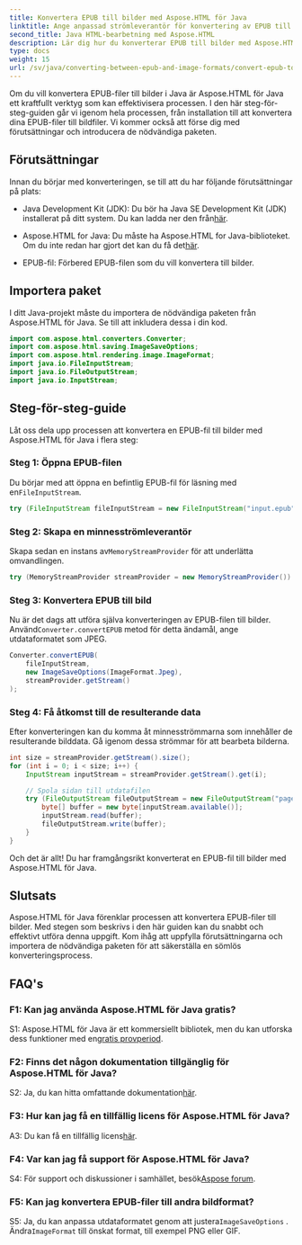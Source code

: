 ```yaml
---
title: Konvertera EPUB till bilder med Aspose.HTML för Java
linktitle: Ange anpassad strömleverantör för konvertering av EPUB till bild
second_title: Java HTML-bearbetning med Aspose.HTML
description: Lär dig hur du konverterar EPUB till bilder med Aspose.HTML för Java. Steg-för-steg-guide för sömlös konvertering.
type: docs
weight: 15
url: /sv/java/converting-between-epub-and-image-formats/convert-epub-to-image-specify-custom-stream-provider/
---
```

Om du vill konvertera EPUB-filer till bilder i Java är Aspose.HTML för Java ett kraftfullt verktyg som kan effektivisera processen. I den här steg-för-steg-guiden går vi igenom hela processen, från installation till att konvertera dina EPUB-filer till bildfiler. Vi kommer också att förse dig med förutsättningar och introducera de nödvändiga paketen.

## Förutsättningar

Innan du börjar med konverteringen, se till att du har följande förutsättningar på plats:

- Java Development Kit (JDK): Du bör ha Java SE Development Kit (JDK) installerat på ditt system. Du kan ladda ner den från[här](https://www.oracle.com/java/technologies/javase-downloads.html).

-  Aspose.HTML for Java: Du måste ha Aspose.HTML for Java-biblioteket. Om du inte redan har gjort det kan du få det[här](https://releases.aspose.com/html/java/).

- EPUB-fil: Förbered EPUB-filen som du vill konvertera till bilder.

## Importera paket

I ditt Java-projekt måste du importera de nödvändiga paketen från Aspose.HTML för Java. Se till att inkludera dessa i din kod.

```java
import com.aspose.html.converters.Converter;
import com.aspose.html.saving.ImageSaveOptions;
import com.aspose.html.rendering.image.ImageFormat;
import java.io.FileInputStream;
import java.io.FileOutputStream;
import java.io.InputStream;
```

## Steg-för-steg-guide

Låt oss dela upp processen att konvertera en EPUB-fil till bilder med Aspose.HTML för Java i flera steg:

### Steg 1: Öppna EPUB-filen

 Du börjar med att öppna en befintlig EPUB-fil för läsning med en`FileInputStream`.

```java
try (FileInputStream fileInputStream = new FileInputStream("input.epub")) {
```

### Steg 2: Skapa en minnesströmleverantör

 Skapa sedan en instans av`MemoryStreamProvider` för att underlätta omvandlingen.

```java
try (MemoryStreamProvider streamProvider = new MemoryStreamProvider()) {
```

### Steg 3: Konvertera EPUB till bild

 Nu är det dags att utföra själva konverteringen av EPUB-filen till bilder. Använd`Converter.convertEPUB` metod för detta ändamål, ange utdataformatet som JPEG.

```java
Converter.convertEPUB(
    fileInputStream,
    new ImageSaveOptions(ImageFormat.Jpeg),
    streamProvider.getStream()
);
```

### Steg 4: Få åtkomst till de resulterande data

Efter konverteringen kan du komma åt minnesströmmarna som innehåller de resulterande bilddata. Gå igenom dessa strömmar för att bearbeta bilderna.

```java
int size = streamProvider.getStream().size();
for (int i = 0; i < size; i++) {
    InputStream inputStream = streamProvider.getStream().get(i);

    // Spola sidan till utdatafilen
    try (FileOutputStream fileOutputStream = new FileOutputStream("page_" + (i + 1) + ".jpg")) {
        byte[] buffer = new byte[inputStream.available()];
        inputStream.read(buffer);
        fileOutputStream.write(buffer);
    }
}
```

Och det är allt! Du har framgångsrikt konverterat en EPUB-fil till bilder med Aspose.HTML för Java.

## Slutsats

Aspose.HTML för Java förenklar processen att konvertera EPUB-filer till bilder. Med stegen som beskrivs i den här guiden kan du snabbt och effektivt utföra denna uppgift. Kom ihåg att uppfylla förutsättningarna och importera de nödvändiga paketen för att säkerställa en sömlös konverteringsprocess.

## FAQ's

### F1: Kan jag använda Aspose.HTML för Java gratis?

 S1: Aspose.HTML för Java är ett kommersiellt bibliotek, men du kan utforska dess funktioner med en[gratis provperiod](https://releases.aspose.com/html/java).

### F2: Finns det någon dokumentation tillgänglig för Aspose.HTML för Java?

 S2: Ja, du kan hitta omfattande dokumentation[här](https://reference.aspose.com/html/java/).

### F3: Hur kan jag få en tillfällig licens för Aspose.HTML för Java?

 A3: Du kan få en tillfällig licens[här](https://purchase.aspose.com/temporary-license/).

### F4: Var kan jag få support för Aspose.HTML för Java?

 S4: För support och diskussioner i samhället, besök[Aspose forum](https://forum.aspose.com/).

### F5: Kan jag konvertera EPUB-filer till andra bildformat?

 S5: Ja, du kan anpassa utdataformatet genom att justera`ImageSaveOptions` . Ändra`ImageFormat` till önskat format, till exempel PNG eller GIF.